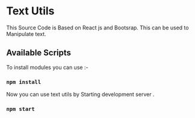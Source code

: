 # Text Utils 

This Source Code is Based on React js and Bootsrap. This can be used to Manipulate text.

## Available Scripts

To install modules you can use :- 

### `npm install`

Now you can use text utils by Starting development server . 
### `npm start`
